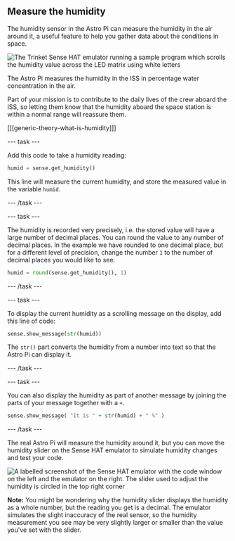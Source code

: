 ## Measure the humidity

The humidity sensor in the Astro Pi can measure the humidity in the air around it, a useful feature to help you gather data about the conditions in space.

![The Trinket Sense HAT emulator running a sample program which scrolls the humidity value across the LED matrix using white letters](images/M0_3.gif)

The Astro Pi measures the humidity in the ISS in percentage water concentration in the air.

Part of your mission is to contribute to the daily lives of the crew aboard the ISS, so letting them know that the humidity aboard the space station is within a normal range will reassure them.

[[[generic-theory-what-is-humidity]]]

--- task ---

Add this code to take a humidity reading:

```python
humid = sense.get_humidity()
```

This line will measure the current humidity, and store the measured value in the variable `humid`.

--- /task ---

--- task ---

The humidity is recorded very precisely, i.e. the stored value will have a large number of decimal places. You can round the value to any number of decimal places. In the example we have rounded to one decimal place, but for a different level of precision, change the number `1` to the number of decimal places you would like to see.

```python
humid = round(sense.get_humidity(), 1)
```

--- /task ---

--- task ---

To display the current humidity as a scrolling message on the display, add this line of code:

```python
sense.show_message(str(humid))
```

The `str()` part converts the humidity from a number into text so that the Astro Pi can display it.

--- /task ---

--- task ---

You can also display the humidity as part of another message by joining the parts of your message together with a `+`.

```python
sense.show_message( "It is " + str(humid) + " %" )
```

--- /task ---

The real Astro Pi will measure the humidity around it, but you can move the humidity slider on the Sense HAT emulator to simulate humidity changes and test your code.

![A labelled screenshot of the Sense HAT emulator with the code window on the left and the emulator on the right. The slider used to adjust the humidity is circled in the top right corner](images/humidity-slider.png)

**Note:** You might be wondering why the humidity slider displays the humidity as a whole number, but the reading you get is a decimal. The emulator simulates the slight inaccuracy of the real sensor, so the humidity measurement you see may be very slightly larger or smaller than the value you've set with the slider.
